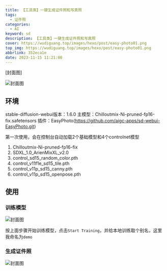 ```yaml
---
title: 【工具类】一键生成证件照和写真照
tags:
  - 证件照
categories:
  - AI
keyword: sd
description: 【工具类】一键生成证件照和写真照
cover: https://wudiguang.top/images/hexo/post/easy-photo01.png
top_img: https://wudiguang.top/images/hexo/post/easy-photo01.png
abbrlink: 352eca1e
date: 2023-11-15 11:21:00
---
```


[封面图]

![封面图](https://wudiguang.top/images/hexo/post/easy-photo01.png)

## 环境

stable-diffusion-webui版本：1.6.0
主模型：Chilloutmix-Ni-pruned-fp16-fix.safetensors
插件：EasyPhoto(https://github.com/aigc-apps/sd-webui-EasyPhoto.git)

第一次使用，会在控制台自动加载2个基础模型和4个controlnet模型

1. Chilloutmix-Ni-pruned-fp16-fix
2. SDXL_1.0_ArienMixXL_v2.0
3. control_sd15_random_color.pth
4. control_v11f1e_sd15_tile.pth
5. control_v11p_sd15_canny.pth
6. control_v11p_sd15_openpose.pth

## 使用

### 训练模型

![封面图](https://wudiguang.top/images/hexo/post/cover-easy-photo.png)

按上面步骤开始训练模型，点击`Start Training`，并给本地训练取个别名，这里我命名为`demo`


### 生成证件照

![封面图](https://wudiguang.top/images/hexo/post/easy-photo02.png)
